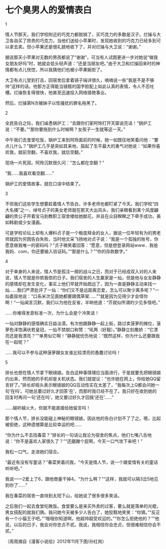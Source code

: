 # 七个臭男人的爱情表白

1

情人节那天，我们学校附近的巧克力都脱销了，买巧克力的多数是汉子。烂操与大卫各自买了昂贵的巧克力，当他们送给小苹果时，发现她收到的巧克力已经多到可以拿去卖。但小苹果还是很礼貌地收下了，并对烂操与大卫说：“谢谢。”

据说那天小苹果对无数的男孩都说了“谢谢”，可当有人试图更进一步对她说“做我女朋友好吗”时，她就会低头轻声道：“还是当朋友吧。”由于大卫和烂操回来时的神情都有点儿恍惚，所以我猜他们也被小苹果婉拒了。

大卫有点儿受到打击，回宿舍后拿着镜子端详很久，喃喃说一些“我是不是不够帅”这样的话。他那方正得能当镜框的国字脸配上如此认真的表情，令人不忍吐槽。烂操恢复得很快，他甚至迅速投入网络猎艳事业。

然后，烂操第N次被妹子以性骚扰的罪名拖黑了。

2

全民告白之际，我们谧恿锅炉工：“去跟你们家阿玲打开天窗说亮话！”锅炉工说：“不要。”“那你要拖到什么时候啊？女孩子一生就等这一天。”

中午我们去食堂吃饭，锅炉工来到阿玲面前的时候，她一如既往地笑着问他：“要点儿什么？”锅炉工几乎是突如其来地、鼓起了生平最大的勇气对她说：“如果你喜欢我，就前空翻，不喜欢我，就后空翻。”

现场一片死寂。阿玲沉默很久问：“怎么都在空翻？”

“我……我喜欢看空翻……”

锅炉工的爱情故事，就在口误中结束了。

3

不但我们这些学生想要趁着情人节告白，许多老师也都盯紧了今天。我们学校“四大名捕”之一、绰号贞子的美女老师就在那天大出风头，我们亲眼看到某个风度翩翩的贵公子开着宝马到教职工宿舍楼给她献花，并且在众目睽睽之下牵手成功，美如韩剧或少女漫画。

可是学校论坛上却有人爆料贞子是一个极度拜金的女人，据说一位年轻有为的男老师就因为穷困告白失败，当时他文采飞扬地对贞子说：“我是一个孤独的账号，你愿意做我唯一的密码吗？”贞子微笑着回答：“愿意，但是想登录网站www．我爸我妈．com，你还要输入验证码。”“那是什么？”“你的存款数字。”

4

对于单身的人来说，情人节是孤注一掷的战斗之日，而对于已经成双入对的人来说，情人节就是你侬我侬的日子。我们宿舍的人生赢家是一灿，但是他与女友静静的感情却在发生变化，事实上他们早就开始疏远了，因为一直是静静主动来找一灿……我们严肃批评了一灿：“你们又不是远距离恋爱，怎么可以聚少离多呢？”一灿委屈地说：“口系米次见面她都要跟偶草架……”“就是因为见得少才会怪你啊！”一灿闻言沉默，我们以为他在反省，半晌他道：“芥就似所谓的少见多怪吧。”

……你难得发音标准一次，为什么会是个冷笑话！

一灿对静静的感情确实日益淡漠。有次他跟静静一起上街，路过卖菠萝的摊位，菠萝色泽饱满状若皇冠，一灿不禁脱口称赞：“吼两（好靓）。”静静立刻撒娇：“它漂亮还是我漂亮？”“单男似它啊！”静静就忧伤地说：“既然这样，你为什么还要跟我在一起呢？”

……我可以不参与这种菠萝跟女友谁比较漂亮的愚蠢讨论吗！

5

排长也想在情人节拿下眼镜娘。告白这种事情理应当面进行，于是就要先把眼镜娘约出来，然而她的手机却是关机状态。我们就提议：“也许她在网上，你给她QQ留言好了。”排长却摇头表示眼镜娘的QQ互动性实在太差了，“我每次上Q都会问她一句‘在吗’。可她总要过好久才回答‘在’，而那时我已经不在了。我只好在收到她的回复时再问一句‘还在吗’，她又要过好久才回我‘还在’……”

……越听越火大，你就不能直接给她留言吗！

那个情人节，排长没能碰上神秘的眼镜娘，因此他的告白计划不了了之。嗯，比起被拒绝，这种遗憾算是比较幸运的吧……

“你为什么不去找春菜？”排长的一句话让我沦为宿舍的焦点，他们七嘴八舌地说：“你不是喜欢人家很久了？”“还磨蹭个屁啊，今天一口气攻下来吧！”

我松一口气，走进她们宿合。

“最近有没有写童话？”春菜笑着问我，“今天是情人节，说一个跟爱情有关的童话听听吧。”

我说——2爱上了6，跟他商量干掉4。“为什么啊？”“这样，我就可以隔3岔5地见到你了……”

我在春菜的宿舍一直待到太阳下山，给她说了很多很多笑话。

之后我们一起去食堂吃晚饭。食堂要么是来买外卖的过客，要么就是落单的光棍，男女搭配的就我们俩。我问她今天被多少人告白了，她狡黠地笑笑：“你猜。”“反正有一个小猫王子吧。”“哦哦你知道啊，他超帅超受欢迎的。”“你怎么拒绝他的？”“他说，以后的日子，我会对你忠贞不贰。我说，我相信你会忠贞，但很难相信你会不贰。”

（周周摘自《漫客小说绘》2012年11月下图/孙红岗）